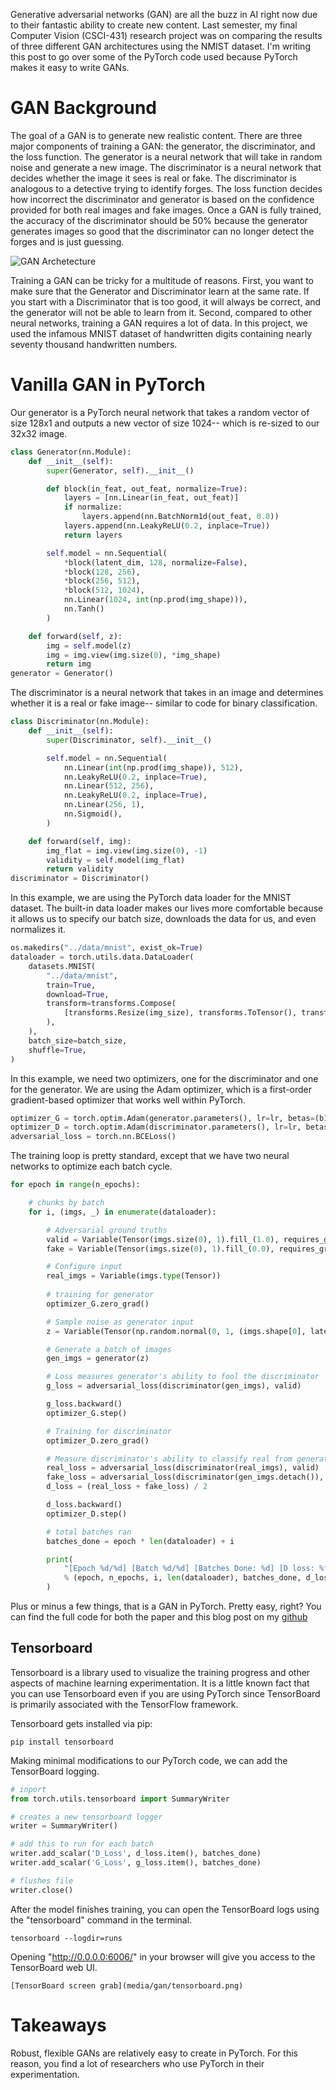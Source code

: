 Generative adversarial networks (GAN) are all the buzz in AI right now due to their fantastic ability to create new content.
Last semester, my final Computer Vision (CSCI-431) research project was on comparing the results of three different GAN architectures using the NMIST dataset.
I'm writing this post to go over some of the PyTorch code used because PyTorch makes it easy to write GANs.

<customHTML />

# GAN Background

The goal of a GAN is to generate new realistic content.
There are three major components of training a GAN: the generator, the discriminator, and the loss function.
The generator is a neural network that will take in random noise and generate a new image.
The discriminator is a neural network that decides whether the image it sees is real or fake.
The discriminator is analogous to a detective trying to identify forges.
The loss function decides how incorrect the discriminator and generator is based on the confidence provided for both real images and fake images.
Once a GAN is fully trained, the accuracy of the discriminator should be 50% because the generator generates images so good that the discriminator can no longer detect the forges and is just guessing.

![GAN Archetecture](media/gan/gan-arch.jpg)

Training a GAN can be tricky for a multitude of reasons.
First, you want to make sure that the Generator and Discriminator learn at the same rate.
If you start with a Discriminator that is too good, it will always be correct, and the generator will not be able to learn from it.
Second, compared to other neural networks, training a GAN requires a lot of data.
In this project, we used the infamous MNIST dataset of handwritten digits containing nearly seventy thousand handwritten numbers.

<youtube src="Sw9r8CL98N0" />

# Vanilla GAN in PyTorch

Our generator is a PyTorch neural network that takes a random vector of size 128x1 and outputs a new vector of size 1024-- which is re-sized to our 32x32 image.

```python
class Generator(nn.Module):
    def __init__(self):
        super(Generator, self).__init__()

        def block(in_feat, out_feat, normalize=True):
            layers = [nn.Linear(in_feat, out_feat)]
            if normalize:
                layers.append(nn.BatchNorm1d(out_feat, 0.8))
            layers.append(nn.LeakyReLU(0.2, inplace=True))
            return layers

        self.model = nn.Sequential(
            *block(latent_dim, 128, normalize=False),
            *block(128, 256),
            *block(256, 512),
            *block(512, 1024),
            nn.Linear(1024, int(np.prod(img_shape))),
            nn.Tanh()
        )

    def forward(self, z):
        img = self.model(z)
        img = img.view(img.size(0), *img_shape)
        return img
generator = Generator()
```

The discriminator is a neural network that takes in an image and determines whether it is a real or fake image-- similar to code for binary classification.

```python
class Discriminator(nn.Module):
    def __init__(self):
        super(Discriminator, self).__init__()

        self.model = nn.Sequential(
            nn.Linear(int(np.prod(img_shape)), 512),
            nn.LeakyReLU(0.2, inplace=True),
            nn.Linear(512, 256),
            nn.LeakyReLU(0.2, inplace=True),
            nn.Linear(256, 1),
            nn.Sigmoid(),
        )

    def forward(self, img):
        img_flat = img.view(img.size(0), -1)
        validity = self.model(img_flat)
        return validity
discriminator = Discriminator()
```

In this example, we are using the PyTorch data loader for the MNIST dataset.
The built-in data loader makes our lives more comfortable because it allows us to specify our batch size, downloads the data for us, and even normalizes it. 

```python
os.makedirs("../data/mnist", exist_ok=True)
dataloader = torch.utils.data.DataLoader(
    datasets.MNIST(
        "../data/mnist",
        train=True,
        download=True,
        transform=transforms.Compose(
            [transforms.Resize(img_size), transforms.ToTensor(), transforms.Normalize([0.5], [0.5])]
        ),
    ),
    batch_size=batch_size,
    shuffle=True,
)
```

In this example, we need two optimizers, one for the discriminator and one for the generator.
We are using the Adam optimizer, which is a first-order gradient-based optimizer that works well within PyTorch.

```python
optimizer_G = torch.optim.Adam(generator.parameters(), lr=lr, betas=(b1, b2))
optimizer_D = torch.optim.Adam(discriminator.parameters(), lr=lr, betas=(b1, b2))
adversarial_loss = torch.nn.BCELoss()
```


The training loop is pretty standard, except that we have two neural networks to optimize each batch cycle.

```python
for epoch in range(n_epochs):

    # chunks by batch
    for i, (imgs, _) in enumerate(dataloader):

        # Adversarial ground truths
        valid = Variable(Tensor(imgs.size(0), 1).fill_(1.0), requires_grad=False)
        fake = Variable(Tensor(imgs.size(0), 1).fill_(0.0), requires_grad=False)

        # Configure input
        real_imgs = Variable(imgs.type(Tensor))
        
        # training for generator
        optimizer_G.zero_grad()

        # Sample noise as generator input
        z = Variable(Tensor(np.random.normal(0, 1, (imgs.shape[0], latent_dim))))

        # Generate a batch of images
        gen_imgs = generator(z)

        # Loss measures generator's ability to fool the discriminator
        g_loss = adversarial_loss(discriminator(gen_imgs), valid)

        g_loss.backward()
        optimizer_G.step()

        # Training for discriminator
        optimizer_D.zero_grad()

        # Measure discriminator's ability to classify real from generated samples
        real_loss = adversarial_loss(discriminator(real_imgs), valid)
        fake_loss = adversarial_loss(discriminator(gen_imgs.detach()), fake)
        d_loss = (real_loss + fake_loss) / 2

        d_loss.backward()
        optimizer_D.step()

        # total batches ran
        batches_done = epoch * len(dataloader) + i

        print(
            "[Epoch %d/%d] [Batch %d/%d] [Batches Done: %d] [D loss: %f] [G loss: %f]"
            % (epoch, n_epochs, i, len(dataloader), batches_done, d_loss.item(), g_loss.item())
        )
```

Plus or minus a few things, that is a GAN in PyTorch. Pretty easy, right?
You can find the full code for both the paper and this blog post on my [github](https://github.com/jrtechs/CSCI-431-final-GANs)

## Tensorboard

Tensorboard is a library used to visualize the training progress and other aspects of machine learning experimentation.
It is a little known fact that you can use Tensorboard even if you are using PyTorch since TensorBoard is primarily associated with the TensorFlow framework. 

Tensorboard gets installed via pip:

```
pip install tensorboard
```

Making minimal modifications to our PyTorch code, we can add the TensorBoard logging. 


```python
# inport
from torch.utils.tensorboard import SummaryWriter

# creates a new tensorboard logger
writer = SummaryWriter()

# add this to run for each batch
writer.add_scalar('D_Loss', d_loss.item(), batches_done)
writer.add_scalar('G_Loss', g_loss.item(), batches_done)

# flushes file
writer.close()
```

After the model finishes training, you can open the TensorBoard logs using the "tensorboard" command in the terminal.

```
tensorboard --logdir=runs
```

Opening "http://0.0.0.0:6006/" in your browser will give you access to the TensorBoard web UI.

```
[TensorBoard screen grab](media/gan/tensorboard.png)
```

# Takeaways

Robust, flexible GANs are relatively easy to create in PyTorch.
For this reason, you find a lot of researchers who use PyTorch in their experimentation.
